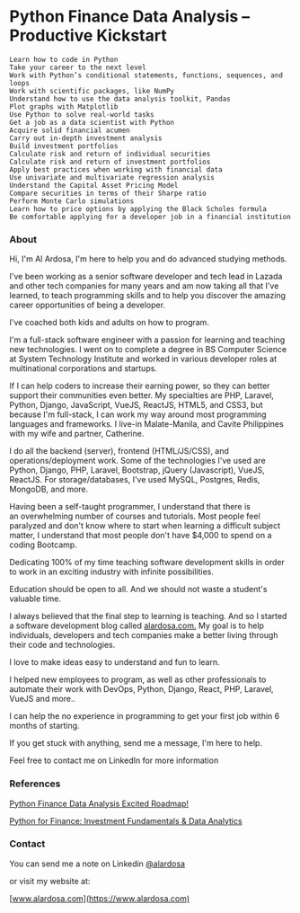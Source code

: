 # Python Finance Data Analysis – Productive Kickstart

    Learn how to code in Python
    Take your career to the next level
    Work with Python’s conditional statements, functions, sequences, and loops
    Work with scientific packages, like NumPy
    Understand how to use the data analysis toolkit, Pandas
    Plot graphs with Matplotlib
    Use Python to solve real-world tasks
    Get a job as a data scientist with Python
    Acquire solid financial acumen
    Carry out in-depth investment analysis
    Build investment portfolios
    Calculate risk and return of individual securities
    Calculate risk and return of investment portfolios
    Apply best practices when working with financial data
    Use univariate and multivariate regression analysis
    Understand the Capital Asset Pricing Model
    Compare securities in terms of their Sharpe ratio
    Perform Monte Carlo simulations
    Learn how to price options by applying the Black Scholes formula
    Be comfortable applying for a developer job in a financial institution
    
### About
Hi, I'm Al Ardosa, I'm here to help you and do advanced studying methods.

I've been working as a senior software developer and tech lead in Lazada and other tech companies for many years and am now taking all that I've learned, to teach programming skills and to help you discover the amazing career opportunities of being a developer.

I've coached both kids and adults on how to program.

I'm a full-stack software engineer with a passion for learning and teaching new technologies. I went on to complete a degree in BS Computer Science at System Technology Institute and worked in various developer roles at multinational corporations and startups.

If I can help coders to increase their earning power, so they can better support their communities even better. My specialties are PHP, Laravel, Python, Django, JavaScript, VueJS, ReactJS, HTML5, and CSS3, but because I'm full-stack, I can work my way around most programming languages and frameworks. I live-in Malate-Manila, and Cavite Philippines with my wife and partner, Catherine.

I do all the backend (server), frontend (HTML/JS/CSS), and operations/deployment work. Some of the technologies I've used are Python, Django, PHP, Laravel, Bootstrap, jQuery (Javascript), VueJS, ReactJS. For storage/databases, I've used MySQL, Postgres, Redis, MongoDB, and more.

Having been a self-taught programmer, I understand that there is an overwhelming number of courses and tutorials. Most people feel paralyzed and don't know where to start when learning a difficult subject matter, I understand that most people don't have $4,000 to spend on a coding Bootcamp.

Dedicating 100% of my time teaching software development skills in order to work in an exciting industry with infinite possibilities.

Education should be open to all. And we should not waste a student's valuable time.

I always believed that the final step to learning is teaching. And so I started a software development blog called [alardosa.com.](https://www.alardosa.com/) My goal is to help individuals, developers and tech companies make a better living through their code and technologies.

I love to make ideas easy to understand and fun to learn.

I helped new employees to program, as well as other professionals to automate their work with DevOps, Python, Django, React, PHP, Laravel, VueJS and more..

I can help the no experience in programming to get your first job within 6 months of starting.

If you get stuck with anything, send me a message, I'm here to help.

Feel free to contact me on LinkedIn for more information

### References
[Python Finance Data Analysis Excited Roadmap!](https://www.alardosa.com/python-finance-investment-data-analytics/)

[Python for Finance: Investment Fundamentals & Data Analytics](https://www.udemy.com/course/python-for-finance-investment-fundamentals-data-analytics/)

### Contact
You can send me a note on Linkedin [@alardosa](https://www.linkedin.com/in/alardosa/)

or visit my website at:

[www.alardosa.com](https://www.alardosa.com)
